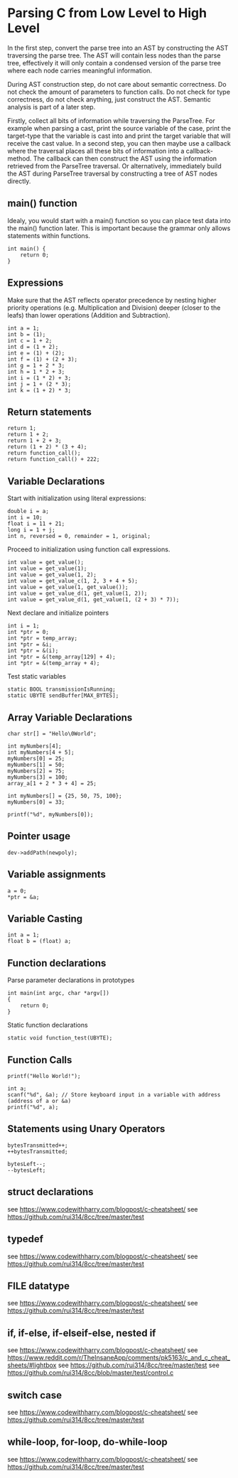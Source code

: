 # Parsing C from Low Level to High Level

In the first step, convert the parse tree into an AST by constructing the AST traversing the parse tree. The AST will contain less nodes than the parse tree, effectively it will only contain a condensed version of the parse tree where each node carries meaningful information.

During AST construction step, do not care about semantic correctness. Do not check the amount of parameters to function calls. Do not check for type correctness, do not check anything, just construct the AST. Semantic analysis is part of a later step.

Firstly, collect all bits of information while traversing the ParseTree. For example when parsing a cast, print the source variable of the case, print the target-type that the variable is cast into and print the target variable that will receive the cast value. In a second step, you can then maybe use a callback where the traversal places all these bits of information into a callback-method. The callback can then construct the AST using the information retrieved from the ParseTree traversal. Or alternatively, immediately build the AST during ParseTree traversal by constructing a tree of AST nodes directly.

## main() function

Idealy, you would start with a main() function so you can place test data into the main() function later.
This is important because the grammar only allows statements within functions.

```
int main() {
    return 0;
}
```

## Expressions

Make sure that the AST reflects operator precedence by nesting higher priority operations (e.g. Multiplication and Division) deeper (closer to the leafs) than lower operations (Addition and Subtraction).

```
int a = 1;
int b = (1);
int c = 1 + 2;
int d = (1 + 2);
int e = (1) + (2);
int f = (1) + (2 + 3);
int g = 1 + 2 * 3;
int h = 1 * 2 + 3;
int i = (1 * 2) + 3;
int j = 1 + (2 * 3);
int k = (1 + 2) * 3;
```

## Return statements

```
return 1;
return 1 + 2;
return 1 + 2 + 3;
return (1 + 2) * (3 + 4);
return function_call();
return function_call() + 222;
```

## Variable Declarations

Start with initialization using literal expressions:

```
double i = a;
int i = 10;
float i = 11 + 21;
long i = 1 + j;
int n, reversed = 0, remainder = 1, original;
```

Proceed to initialization using function call expressions.

```
int value = get_value();
int value = get_value(1);
int value = get_value(1, 2);
int value = get_value_c(1, 2, 3 + 4 + 5);
int value = get_value(1, get_value());
int value = get_value_d(1, get_value(1, 2));
int value = get_value_d(1, get_value(1, (2 + 3) * 7));
```

Next declare and initialize pointers

```
int i = 1;
int *ptr = 0;
int *ptr = temp_array;
int *ptr = &i;
int *ptr = &(i);
int *ptr = &(temp_array[129] + 4);
int *ptr = &(temp_array + 4);
```

Test static variables

```
static BOOL transmissionIsRunning;
static UBYTE sendBuffer[MAX_BYTES];
```

## Array Variable Declarations

```
char str[] = "Hello\0World";

int myNumbers[4];
int myNumbers[4 + 5];
myNumbers[0] = 25;
myNumbers[1] = 50;
myNumbers[2] = 75;
myNumbers[3] = 100;
array_a[1 + 2 * 3 + 4] = 25;

int myNumbers[] = {25, 50, 75, 100};
myNumbers[0] = 33;

printf("%d", myNumbers[0]);
```

## Pointer usage

```
dev->addPath(newpoly);
```

## Variable assignments

```
a = 0;
*ptr = &a;
```

## Variable Casting

```
int a = 1;
float b = (float) a;
```

## Function declarations

Parse parameter declarations in prototypes

```
int main(int argc, char *argv[])
{
    return 0;
}
```

Static function declarations

```
static void function_test(UBYTE);
```

## Function Calls

```
printf("Hello World!");

int a;
scanf("%d", &a); // Store keyboard input in a variable with address (address of a or &a)
printf("%d", a);
```

## Statements using Unary Operators

```
bytesTransmitted++;
++bytesTransmitted;

bytesLeft--;
--bytesLeft;
```

## struct declarations

see https://www.codewithharry.com/blogpost/c-cheatsheet/
see https://github.com/rui314/8cc/tree/master/test

## typedef

see https://www.codewithharry.com/blogpost/c-cheatsheet/
see https://github.com/rui314/8cc/tree/master/test

## FILE datatype

see https://www.codewithharry.com/blogpost/c-cheatsheet/
see https://github.com/rui314/8cc/tree/master/test

## if, if-else, if-elseif-else, nested if

see https://www.codewithharry.com/blogpost/c-cheatsheet/
see https://www.reddit.com/r/TheInsaneApp/comments/pk5163/c_and_c_cheat_sheets/#lightbox
see https://github.com/rui314/8cc/tree/master/test
see https://github.com/rui314/8cc/blob/master/test/control.c

## switch case

see https://www.codewithharry.com/blogpost/c-cheatsheet/
see https://github.com/rui314/8cc/tree/master/test

## while-loop, for-loop, do-while-loop

see https://www.codewithharry.com/blogpost/c-cheatsheet/
see https://github.com/rui314/8cc/tree/master/test
